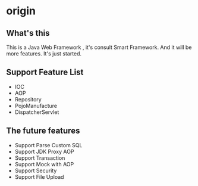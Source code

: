 # origin

## What's this
This is a Java Web Framework , it's consult Smart Framework. And it will be more features. It's just started.

## Support Feature List
* IOC
* AOP
* Repository
* PojoManufacture
* DispatcherServlet

## The future features
* Support Parse Custom SQL
* Support JDK Proxy AOP
* Support Transaction
* Support Mock with AOP
* Support Security
* Support File Upload
